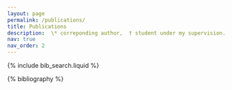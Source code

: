 ```yaml
---
layout: page
permalink: /publications/
title: Publications
description:  \* correponding author,  † student under my supervision.
nav: true
nav_order: 2
---
```


<!-- _pages/publications.md -->

<!-- Bibsearch Feature -->

{% include bib_search.liquid %}


<div class="publications">

{% bibliography %}

</div>

